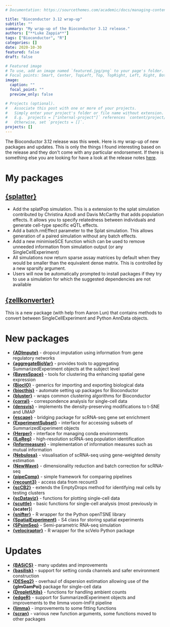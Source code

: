 ```yaml
---
# Documentation: https://sourcethemes.com/academic/docs/managing-content/

title: "Bioconductor 3.12 wrap-up"
subtitle: ""
summary: "My wrap-up of the Bioconductor 3.12 release."
authors: ["**Luke Zappia**"]
tags: ["Bioconductor", "R"]
categories: []
date: 2020-10-30
featured: false
draft: false

# Featured image
# To use, add an image named `featured.jpg/png` to your page's folder.
# Focal points: Smart, Center, TopLeft, Top, TopRight, Left, Right, BottomLeft, Bottom, BottomRight.
image:
  caption: ""
  focal_point: ""
  preview_only: false

# Projects (optional).
#   Associate this post with one or more of your projects.
#   Simply enter your project's folder or file name without extension.
#   E.g. `projects = ["internal-project"]` references `content/project/deep-learning/index.md`.
#   Otherwise, set `projects = []`.
projects: []
---
```


The Bioconductor 3.12 release was this week. Here is my wrap-up of new packages
and updates. This is only the things I found interesting based on the release
and they don't come with any particular endorsement. If there is
something else you are looking for have a look at the release notes
[here][bioc-news].

# My packages

## [**{splatter}**][splatter]

* Add the splatPop simulation. This is a extension to the splat simulation contributed by Christina Azodi and Davis McCarthy that adds population effects.
  It allows you to specify relatedness between individuals and generate cell-type specific eQTL effects.
* Add a batch.rmEffect parameter to the Splat simulation.
  This allows generation of a paired simulation without any batch effects.
* Add a new minimiseSCE function which can be used to remove unneeded information from simulation output (or any SingleCellExperiment)
* All simulations now return sparse assay matrices by default when they would be smaller than the equivalent dense matrix.
  This is controlled by a new sparsify argument.
* Users will now be automatically prompted to install packages if they try to use a simulation for which the suggested dependencies are not available

## [**{zellkonverter}**][zellkonverter]

This is a new package (with help from Aaron Lun) that contains methods to convert between SingleCellExperiment and Python AnnData objects.

# New packages

* [**{ADImpute}**][ADImpute] - dropout imputation using information from gene regulatory networks
* [**{aggregateBioVar}**][aggregateBioVar] - provides tools to aggregating SummarizedExperiment objects at the subject level
* [**{BayesSpace}**][BayesSpace] - tools for clustering tha enhancing spatial gene expression
* [**{BiocIO}**][BiocIO] - generics for importing and exporting biological data
* [**{biocthis}**][biocthis] - automate setting up packages for Bioconductor
* [**{bluster}**][bluster] - wraps common clustering algorithms for Bioconductor
* [**{corral}**][corral] - correspondence analysis for single-cell data
* [**{densvis}**][densvis] - implements the density-preserving modifications to t-SNE and UMAP
* [**{escape}**][escape] - bridging package for scRNA-seq gene set enrichment
* [**{ExperimentSubset}**][ExperimentSubset] - interface for accessing subsets of SummarizedExperiment objects
* [**{Herper}**][Herper] - interface for managing conda environments
* [**{ILoReg}**][ILoReg] - high-resolution scRNA-seq population identification
* [**{Informeasure}**][Informeasure] - implementation of information measures such as mutual information
* [**{Nebulosa}**][Nebulosa] - visualisation of scRNA-seq using gene-weighted density estimation
* [**{NewWave}**][NewWave] - dimensionality reduction and batch correction for scRNA-seq
* [**{pipeComp}**][pipeComp] - simple framework for comparing pipelines
* [**{recount3}**][recount3] - access data from recount3
* [**{scCB2}**][scCB2] - extends the EmptyDrops method for identifying real cells by testing clusters
* [**{scDataviz}**][scDataviz] - functions for plotting single-cell data
* [**{scuttle}**][scuttle] - basic functions for single-cell analysis (most previously in **{scater}**)
* [**{snifter}**][snifter] - R wrapper for the Python openTSNE library
* [**{SpatialExperiment}**][SpatialExperiment] - S4 class for storing spatial experiments
* [**{SPsimSeq}**][SPsimSeq] - Semi-parametric RNA-seq simulation
* [**{velociraptor}**][velociraptor] - R wrapper for the scVelo Python package

# Updates

* [**{BASiCS}**][BASiCS] - many updates and improvements
* [**{basilisk}**][basilisk] - support for setting conda channels and safer environment construction
* [**{DESeq2}**][DESeq2] - overhaul of dispersion estimation allowing use of the **{glmGamPoi}** package for single-cell data
* [**{DropletUtils}**][DropletUtils] - functions for handling ambient counts
* [**{edgeR}**][edgeR] - support for SummarizedExperiment objects and improvements to the limma voom-lmFit pipeline
* [**{limma}**][limma] - improvements to some fitting functions
* [**{scran}**][scran] - various new function arguments, some functions moved to other packages

[bioc-news]: https://bioconductor.org/news/bioc_3_12_release/ "Bioconductor 3.12 release notes"
[splatter]: https://bioconductor.org/packages/release/bioc/html/splatter.html "splatter"
[zellkonverter]: https://bioconductor.org/packages/release/bioc/html/zellkonverter.html "zellkonverter"
[ADImpute]: https://bioconductor.org/packages/release/bioc/html/ADImpute.html "ADImpute"
[aggregateBioVar]: https://bioconductor.org/packages/release/bioc/html/aggregateBioVar.html "aggregateBioVar"
[BayesSpace]: https://bioconductor.org/packages/release/bioc/html/BayesSpace.html "BayesSpace"
[BiocIO]: https://bioconductor.org/packages/release/bioc/html/BiocIO.html "BiocIO"
[biocthis]: https://bioconductor.org/packages/release/bioc/html/biocthis.html "biocthis"
[bluster]: https://bioconductor.org/packages/release/bioc/html/bluster.html "bluster"
[corral]: https://bioconductor.org/packages/release/bioc/html/corral.html "corral"
[densvis]: https://bioconductor.org/packages/release/bioc/html/densvis.html "densvis"
[escape]: https://bioconductor.org/packages/release/bioc/html/escape.html "escape"
[ExperimentSubset]: https://bioconductor.org/packages/release/bioc/html/ExperimentSubset.html "ExperimentSubset"
[Herper]: https://bioconductor.org/packages/release/bioc/html/Herper.html "Herper"
[ILoReg]: https://bioconductor.org/packages/release/bioc/html/ILoReg.html "ILoReg"
[Informeasure]: https://bioconductor.org/packages/release/bioc/html/Informeasure.html "Informeasure"
[Nebulosa]: https://bioconductor.org/packages/release/bioc/html/Nebulosa.html "Nebulosa"
[NewWave]: https://bioconductor.org/packages/release/bioc/html/NewWave.html "NewWave"
[pipeComp]: https://bioconductor.org/packages/release/bioc/html/pipeComp.html "pipeComp"
[recount3]: https://bioconductor.org/packages/release/bioc/html/recount3.html "recount3"
[scCB2]: https://bioconductor.org/packages/release/bioc/html/scDataviz.html "scCB2"
[scDataviz]: https://bioconductor.org/packages/release/bioc/html/scDataviz.html "scDataviz"
[scuttle]: https://bioconductor.org/packages/release/bioc/html/scuttle.html "scuttle"
[snifter]: https://bioconductor.org/packages/release/bioc/html/snifter.html "snifter"
[SpatialExperiment]: https://bioconductor.org/packages/release/bioc/html/SpatialExperiment.html "SpatialExperiment"
[SPsimSeq]: https://bioconductor.org/packages/release/bioc/html/SPsimSeq.html "SPsimSeq"
[velociraptor]: https://bioconductor.org/packages/release/bioc/html/velociraptor.html "velociraptor"
[BASiCS]: https://bioconductor.org/packages/release/bioc/html/BASiCS.html "BASiCS"
[basilisk]: https://bioconductor.org/packages/release/bioc/html/basilisk.html "basilisk"
[DESeq2]: https://bioconductor.org/packages/release/bioc/html/DESeq2.html "DESeq2"
[DropletUtils]: https://bioconductor.org/packages/release/bioc/html/DropletUtils.html "DropletUtils"
[edgeR]: https://bioconductor.org/packages/release/bioc/html/edgeR.html "edgeR"
[limma]: https://bioconductor.org/packages/release/bioc/html/limma.html "limma"
[scran]: https://bioconductor.org/packages/release/bioc/html/scran.html "scran"
